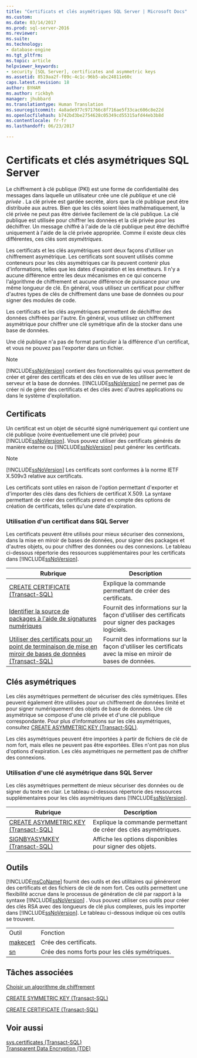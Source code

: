 ```yaml
---
title: "Certificats et clés asymétriques SQL Server | Microsoft Docs"
ms.custom: 
ms.date: 03/14/2017
ms.prod: sql-server-2016
ms.reviewer: 
ms.suite: 
ms.technology:
- database-engine
ms.tgt_pltfrm: 
ms.topic: article
helpviewer_keywords:
- security [SQL Server], certificates and asymmetric keys
ms.assetid: 8519aa2f-f09c-4c1c-96b5-abc24811e60c
caps.latest.revision: 18
author: BYHAM
ms.author: rickbyh
manager: jhubbard
ms.translationtype: Human Translation
ms.sourcegitcommit: 4a8ade977c971766c8f716ae5f33cac606c8e22d
ms.openlocfilehash: b742bd3be2754628c05349cd55315afd44eb3b8d
ms.contentlocale: fr-fr
ms.lasthandoff: 06/23/2017

---
```

# <a name="sql-server-certificates-and-asymmetric-keys"></a>Certificats et clés asymétriques SQL Server
  Le chiffrement à clé publique (PKI) est une forme de confidentialité des messages dans laquelle un utilisateur crée une clé *publique* et une clé *privée* . La clé privée est gardée secrète, alors que la clé publique peut être distribuée aux autres. Bien que les clés soient liées mathématiquement, la clé privée ne peut pas être dérivée facilement de la clé publique. La clé publique est utilisée pour chiffrer les données et la clé privée pour les déchiffrer. Un message chiffré à l'aide de la clé publique peut être déchiffré uniquement à l'aide de la clé privée appropriée. Comme il existe deux clés différentes, ces clés sont *asymétriques*.  
  
 Les certificats et les clés asymétriques sont deux façons d'utiliser un chiffrement asymétrique. Les certificats sont souvent utilisés comme conteneurs pour les clés asymétriques car ils peuvent contenir plus d'informations, telles que les dates d'expiration et les émetteurs. Il n'y a aucune différence entre les deux mécanismes en ce qui concerne l'algorithme de chiffrement et aucune différence de puissance pour une même longueur de clé. En général, vous utilisez un certificat pour chiffrer d'autres types de clés de chiffrement dans une base de données ou pour signer des modules de code.  
  
 Les certificats et les clés asymétriques permettent de déchiffrer des données chiffrées par l'autre. En général, vous utilisez un chiffrement asymétrique pour chiffrer une clé symétrique afin de la stocker dans une base de données.  
  
 Une clé publique n'a pas de format particulier à la différence d'un certificat, et vous ne pouvez pas l'exporter dans un fichier.  
  
> [!NOTE]  
>  [!INCLUDE[ssNoVersion](../../includes/ssnoversion-md.md)] contient des fonctionnalités qui vous permettent de créer et gérer des certificats et des clés en vue de les utiliser avec le serveur et la base de données. [!INCLUDE[ssNoVersion](../../includes/ssnoversion-md.md)] ne permet pas de créer ni de gérer des certificats et des clés avec d'autres applications ou dans le système d'exploitation.  
  
## <a name="certificates"></a>Certificats  
 Un certificat est un objet de sécurité signé numériquement qui contient une clé publique (voire éventuellement une clé privée) pour [!INCLUDE[ssNoVersion](../../includes/ssnoversion-md.md)]. Vous pouvez utiliser des certificats générés de manière externe ou [!INCLUDE[ssNoVersion](../../includes/ssnoversion-md.md)] peut générer les certificats.  
  
> [!NOTE]  
>  [!INCLUDE[ssNoVersion](../../includes/ssnoversion-md.md)] Les certificats sont conformes à la norme IETF X.509v3 relative aux certificats.  
  
 Les certificats sont utiles en raison de l'option permettant d'exporter et d'importer des clés dans des fichiers de certificat X.509. La syntaxe permettant de créer des certificats prend en compte des options de création de certificats, telles qu'une date d'expiration.  
  
### <a name="using-a-certificate-in-sql-server"></a>Utilisation d'un certificat dans SQL Server  
 Les certificats peuvent être utilisés pour mieux sécuriser des connexions, dans la mise en miroir de bases de données, pour signer des packages et d'autres objets, ou pour chiffrer des données ou des connexions. Le tableau ci-dessous répertorie des ressources supplémentaires pour les certificats dans [!INCLUDE[ssNoVersion](../../includes/ssnoversion-md.md)].  
  
|Rubrique|Description|  
|-----------|-----------------|  
|[CREATE CERTIFICATE &#40;Transact-SQL&#41;](../../t-sql/statements/create-certificate-transact-sql.md)|Explique la commande permettant de créer des certificats.|  
|[Identifier la source de packages à l'aide de signatures numériques](../../integration-services/security/identify-the-source-of-packages-with-digital-signatures.md)|Fournit des informations sur la façon d'utiliser des certificats pour signer des packages logiciels.|  
|[Utiliser des certificats pour un point de terminaison de mise en miroir de bases de données &#40;Transact-SQL&#41;](../../database-engine/database-mirroring/use-certificates-for-a-database-mirroring-endpoint-transact-sql.md)|Fournit des informations sur la façon d'utiliser les certificats avec la mise en miroir de bases de données.|  
  
## <a name="asymmetric-keys"></a>Clés asymétriques  
 Les clés asymétriques permettent de sécuriser des clés symétriques. Elles peuvent également être utilisées pour un chiffrement de données limité et pour signer numériquement des objets de base de données. Une clé asymétrique se compose d'une clé privée et d'une clé publique correspondante. Pour plus d’informations sur les clés asymétriques, consultez [CREATE ASYMMETRIC KEY &#40;Transact-SQL&#41;](../../t-sql/statements/create-asymmetric-key-transact-sql.md).  
  
 Les clés asymétriques peuvent être importées à partir de fichiers de clé de nom fort, mais elles ne peuvent pas être exportées. Elles n'ont pas non plus d'options d'expiration. Les clés asymétriques ne permettent pas de chiffrer des connexions.  
  
### <a name="using-an-asymmetric-key-in-sql-server"></a>Utilisation d'une clé asymétrique dans SQL Server  
 Les clés asymétriques permettent de mieux sécuriser des données ou de signer du texte en clair. Le tableau ci-dessous répertorie des ressources supplémentaires pour les clés asymétriques dans [!INCLUDE[ssNoVersion](../../includes/ssnoversion-md.md)].  
  
|Rubrique|Description|  
|-----------|-----------------|  
|[CREATE ASYMMETRIC KEY &#40;Transact-SQL&#41;](../../t-sql/statements/create-asymmetric-key-transact-sql.md)|Explique la commande permettant de créer des clés asymétriques.|  
|[SIGNBYASYMKEY &#40;Transact-SQL&#41;](../../t-sql/functions/signbyasymkey-transact-sql.md)|Affiche les options disponibles pour signer des objets.|  
  
## <a name="tools"></a>Outils  
 [!INCLUDE[msCoName](../../includes/msconame-md.md)] fournit des outils et des utilitaires qui généreront des certificats et des fichiers de clé de nom fort. Ces outils permettent une flexibilité accrue dans le processus de génération de clé par rapport à la syntaxe [!INCLUDE[ssNoVersion](../../includes/ssnoversion-md.md)] . Vous pouvez utiliser ces outils pour créer des clés RSA avec des longueurs de clé plus complexes, puis les importer dans [!INCLUDE[ssNoVersion](../../includes/ssnoversion-md.md)]. Le tableau ci-dessous indique où ces outils se trouvent.  
  
|||  
|-|-|  
|Outil|Fonction|  
|[makecert](http://msdn2.microsoft.com/library/bfsktky3\(VS.80\).aspx)|Crée des certificats.|  
|[sn](http://msdn2.microsoft.com/library/k5b5tt23\(VS.80\).aspx)|Crée des noms forts pour les clés symétriques.|  
  
## <a name="related-tasks"></a>Tâches associées  
 [Choisir un algorithme de chiffrement](../../relational-databases/security/encryption/choose-an-encryption-algorithm.md)  
  
 [CREATE SYMMETRIC KEY &#40;Transact-SQL&#41;](../../t-sql/statements/create-symmetric-key-transact-sql.md)  
  
 [CREATE CERTIFICATE &#40;Transact-SQL&#41;](../../t-sql/statements/create-certificate-transact-sql.md)  
  
## <a name="see-also"></a>Voir aussi  
 [sys.certificates &#40;Transact-SQL&#41;](../../relational-databases/system-catalog-views/sys-certificates-transact-sql.md)   
 [Transparent Data Encryption &#40;TDE&#41;](../../relational-databases/security/encryption/transparent-data-encryption-tde.md)  
  
  
